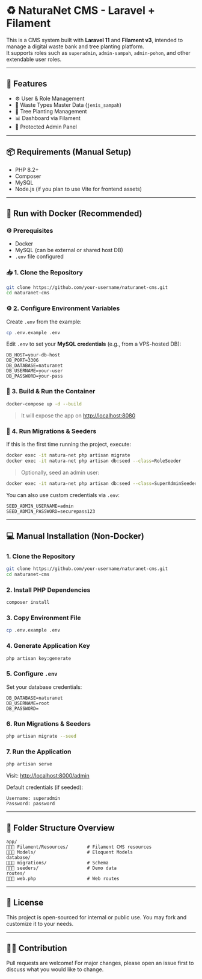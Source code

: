 # ♻️ NaturaNet CMS - Laravel + Filament

This is a CMS system built with **Laravel 11** and **Filament v3**, intended to manage a digital waste bank and tree planting platform.  
It supports roles such as `superadmin`, `admin-sampah`, `admin-pohon`, and other extendable user roles.

---

## 🚀 Features

- ⚙️ User & Role Management
- 🧾 Waste Types Master Data (`jenis_sampah`)
- 🌱 Tree Planting Management
- 📊 Dashboard via Filament
- 🔐 Protected Admin Panel

---

## 📦 Requirements (Manual Setup)

- PHP 8.2+
- Composer
- MySQL
- Node.js (if you plan to use Vite for frontend assets)

---

## 🐳 Run with Docker (Recommended)

### ⚙️ Prerequisites

- Docker
- MySQL (can be external or shared host DB)
- `.env` file configured

### 📥 1. Clone the Repository

```bash
git clone https://github.com/your-username/naturanet-cms.git
cd naturanet-cms
```

### ⚙️ 2. Configure Environment Variables

Create `.env` from the example:

```bash
cp .env.example .env
```

Edit `.env` to set your **MySQL credentials** (e.g., from a VPS-hosted DB):

```env
DB_HOST=your-db-host
DB_PORT=3306
DB_DATABASE=naturanet
DB_USERNAME=your-user
DB_PASSWORD=your-pass
```

### 🐳 3. Build & Run the Container

```bash
docker-compose up -d --build
```

> It will expose the app on [http://localhost:8080](http://localhost:8080)

### 🧬 4. Run Migrations & Seeders

If this is the first time running the project, execute:

```bash
docker exec -it natura-net php artisan migrate
docker exec -it natura-net php artisan db:seed --class=RoleSeeder
```

> Optionally, seed an admin user:
```bash
docker exec -it natura-net php artisan db:seed --class=SuperAdminSeeder
```

You can also use custom credentials via `.env`:
```env
SEED_ADMIN_USERNAME=admin
SEED_ADMIN_PASSWORD=securepass123
```

---

## 💻 Manual Installation (Non-Docker)

### 1. Clone the Repository

```bash
git clone https://github.com/your-username/naturanet-cms.git
cd naturanet-cms
```

### 2. Install PHP Dependencies

```bash
composer install
```

### 3. Copy Environment File

```bash
cp .env.example .env
```

### 4. Generate Application Key

```bash
php artisan key:generate
```

### 5. Configure `.env`

Set your database credentials:

```env
DB_DATABASE=naturanet
DB_USERNAME=root
DB_PASSWORD=
```

### 6. Run Migrations & Seeders

```bash
php artisan migrate --seed
```

### 7. Run the Application

```bash
php artisan serve
```

Visit: [http://localhost:8000/admin](http://localhost:8000/admin)

Default credentials (if seeded):

```
Username: superadmin
Password: password
```

---

## 📁 Folder Structure Overview

```
app/
🏁👉🏻 Filament/Resources/       # Filament CMS resources
🏁👉🏻 Models/                   # Eloquent Models
database/
🏁👉🏻 migrations/               # Schema
🏁👉🏻 seeders/                  # Demo data
routes/
🏁👉🏻 web.php                   # Web routes
```

---

## 📄 License

This project is open-sourced for internal or public use. You may fork and customize it to your needs.

---

## 🤝🏼 Contribution

Pull requests are welcome! For major changes, please open an issue first to discuss what you would like to change.
